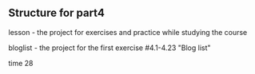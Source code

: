 ## Structure for part4

lesson - the project for exercises and practice while studying the course

bloglist - the project for the first exercise #4.1-4.23 "Blog list"

time 28
